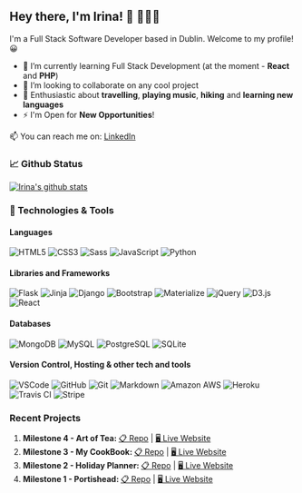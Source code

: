 ## Hey there, I'm Irina! 👋 &#128105;&#127995;&#8205;&#128187;
I'm a Full Stack Software Developer based in Dublin. 
Welcome to my profile! :grinning:

<!--
**irinatu17/irinatu17** is a ✨ _special_ ✨ repository because its `README.md` (this file) appears on your GitHub profile.
-->
- 🌱 I’m currently learning Full Stack Development (at the moment - **React** and **PHP**)
- 👯 I’m looking to collaborate on any cool project
- 🥰 Enthusiastic about **travelling**, **playing music**, **hiking** and **learning new languages**
- ⚡ I'm Open for **New Opportunities**!

📫 You can reach me on: [LinkedIn](https://www.linkedin.com/in/irina-tushina/)

### &#x1f4c8; Github Status 
[![Irina's github stats](https://github-readme-stats.vercel.app/api?username=irinatu17&show_icons=true&theme=dracula&hide=issues)](https://github.com/anuraghazra/github-readme-stats)
### 🔧 Technologies & Tools
 #### Languages
![HTML5](https://img.shields.io/badge/HTML5%20-%23E34F26.svg?&style=for-the-badge&logo=HTML5&logoColor=FFFFFF)
![CSS3](https://img.shields.io/badge/CSS3%20-%231572B6.svg?&style=for-the-badge&logo=CSS3&logoColor=FFFFFF)
![Sass](https://img.shields.io/badge/Sass%20-%23CC6699.svg?&style=for-the-badge&logo=Sass&logoColor=FFFFFF)
![JavaScript](https://img.shields.io/badge/JavaScript%20-%23323330.svg?&style=for-the-badge&logo=JavaScript&logoColor=F7DF1E)
![Python](https://img.shields.io/badge/Python%20-%23004D7A.svg?&style=for-the-badge&logo=python&logoColor=ffdf76)

 #### Libraries and Frameworks
![Flask](https://img.shields.io/badge/Flask%20-%23000000.svg?&style=for-the-badge&logo=Flask&logoColor=FFFFFF)
![Jinja](https://img.shields.io/badge/Jinja%20-%23000000.svg?&style=for-the-badge&logo=Jinja&logoColor=B41717)
![Django](https://img.shields.io/badge/Django%20-%23092E20.svg?&style=for-the-badge&logo=Django&logoColor=FFFFFF)
![Bootstrap](https://img.shields.io/badge/Bootstrap%20-%23563D7C.svg?&style=for-the-badge&logo=Bootstrap&logoColor=FFFFFF)
![Materialize](https://img.shields.io/badge/Materialize%20-%23EE6E73.svg?&style=for-the-badge&logo=Materialize&logoColor=FFFFFF)
![jQuery](https://img.shields.io/badge/jQuery%20-%231E2E3B.svg?&style=for-the-badge&logo=jQuery&logoColor=21ACE2)
![D3.js](https://img.shields.io/badge/D3.js%20-%23BD5350.svg?&style=for-the-badge&logo=D3.js&logoColor=F9A03C)
![React](https://img.shields.io/badge/React%20-%231572B6.svg?&style=for-the-badge&logo=React&logoColor=CCC)

#### Databases
![MongoDB](https://img.shields.io/badge/MongoDB%20-%233F2E1E.svg?&style=for-the-badge&logo=MongoDB&logoColor=47A248)
![MySQL](https://img.shields.io/badge/MySQL%20-%2300758F.svg?&style=for-the-badge&logo=MySQL&logoColor=FFFFFF)
![PostgreSQL](https://img.shields.io/badge/PostgreSQL%20-%23336791.svg?&style=for-the-badge&logo=PostgreSQL&logoColor=FFFFFF)
![SQLite](https://img.shields.io/badge/SQLite%20-%23003B57.svg?&style=for-the-badge&logo=SQLite&logoColor=FFFFFF)
 #### Version Control, Hosting & other tech and tools 
![VSCode](https://img.shields.io/badge/VSCode%20-%232B2B30.svg?&style=for-the-badge&logo=Visual%20Studio%20Code&logoColor=007ACC) 
![GitHub](https://img.shields.io/badge/GitHub%20-%23181717.svg?&style=for-the-badge&logo=GitHub&logoColor=FFFFFF)
![Git](https://img.shields.io/badge/Git%20-%23302F2F.svg?&style=for-the-badge&logo=Git&logoColor=F05032) 
![Markdown](https://img.shields.io/badge/markdown-%23000000.svg?&style=for-the-badge&logo=markdown&logoColor=white) 
![Amazon AWS](https://img.shields.io/badge/Amazon%20AWS%20-%23232F3E.svg?&style=for-the-badge&logo=Amazon%20AWS&logoColor=FF9900) 
![Heroku](https://img.shields.io/badge/Heroku%20-%23430098.svg?&style=for-the-badge&logo=Heroku&logoColor=FFFFFF) 
![Travis CI](https://img.shields.io/badge/Travis%20CI%20-%232B2F33.svg?&style=for-the-badge&logo=travis) 
![Stripe](https://img.shields.io/badge/Stripe%20-%23646EDE.svg?&style=for-the-badge&logo=Stripe&logoColor=FFFFFF) 

### Recent Projects
1.  <strong>Milestone 4 - Art of Tea: </strong><a href="https://github.com/irinatu17/Art-of-Tea" alt="Art of Tea Repo" target="_blank">📋 Repo</a> | <a href="https://art-of-tea.herokuapp.com/" alt="Art of Tea website" target="_blank"> 🖥 Live Website</a>
2.  <strong>Milestone 3 - My CookBook: </strong><a href="https://github.com/irinatu17/MyCookBook" alt="My CookBook Repo" target="_blank">📋 Repo</a> | <a href="https://mycookbook-project.herokuapp.com/" alt="My CookBook website" target="_blank">🖥 Live Website</a>
3.  <strong>Milestone 2 - Holiday Planner: </strong><a href="https://github.com/irinatu17/Holiday-Planner" alt="Holiday Planner Repo" target="_blank">📋 Repo</a> | <a href="https://irinatu17.github.io/Holiday-Planner/" alt="Holiday Planner website" target="_blank">🖥 Live Website</a>
4.  <strong>Milestone 1 - Portishead: </strong><a href="https://github.com/irinatu17/Portishead" alt="Portishead Repo" target="_blank">📋 Repo</a> | <a href="https://irinatu17.github.io/Portishead/" alt="Portishead website" target="_blank">🖥 Live Website</a>
